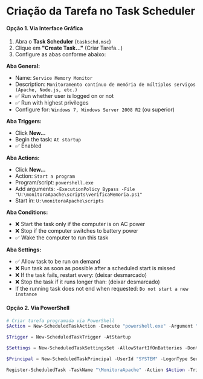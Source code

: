 # Criação da Tarefa no Task Scheduler

#### Opção 1. Via Interface Gráfica

1. Abra o **Task Scheduler** (`taskschd.msc`)
2. Clique em **"Create Task..."** (Criar Tarefa...)
3. Configure as abas conforme abaixo:

**Aba General:**
- Name: `Service Memory Monitor`
- Description: `Monitoramento contínuo de memória de múltiplos serviços (Apache, Node.js, etc.)`
- ✅ Run whether user is logged on or not
- ✅ Run with highest privileges
- Configure for: `Windows 7, Windows Server 2008 R2` (ou superior)

**Aba Triggers:**
- Click **New...**
- Begin the task: `At startup`
- ✅ Enabled

**Aba Actions:**
- Click **New...**
- Action: `Start a program`
- Program/script: `powershell.exe`
- Add arguments: `-ExecutionPolicy Bypass -File "U:\monitoraApache\scripts\verificaMemoria.ps1"`
- Start in: `U:\monitoraApache\scripts`

**Aba Conditions:**
- ❌ Start the task only if the computer is on AC power
- ❌ Stop if the computer switches to battery power
- ✅ Wake the computer to run this task

**Aba Settings:**
- ✅ Allow task to be run on demand
- ❌ Run task as soon as possible after a scheduled start is missed
- ❌ If the task fails, restart every: (deixar desmarcado)
- ❌ Stop the task if it runs longer than: (deixar desmarcado)
- If the running task does not end when requested: `Do not start a new instance`

#### Opção 2. Via PowerShell

```powershell
# Criar tarefa programada via PowerShell
$Action = New-ScheduledTaskAction -Execute "powershell.exe" -Argument "-ExecutionPolicy Bypass -File 'U:\monitoraApache\scripts\verificaMemoria.ps1'" -WorkingDirectory "U:\monitoraApache\scripts"

$Trigger = New-ScheduledTaskTrigger -AtStartup

$Settings = New-ScheduledTaskSettingsSet -AllowStartIfOnBatteries -DontStopIfGoingOnBatteries -StartWhenAvailable -DontStopOnIdleEnd -ExecutionTimeLimit (New-TimeSpan -Days 365)

$Principal = New-ScheduledTaskPrincipal -UserId "SYSTEM" -LogonType ServiceAccount -RunLevel Highest

Register-ScheduledTask -TaskName "\MonitoraApache" -Action $Action -Trigger $Trigger -Settings $Settings -Principal $Principal -Description "Monitoramento contínuo de memória de múltiplos serviços"
```